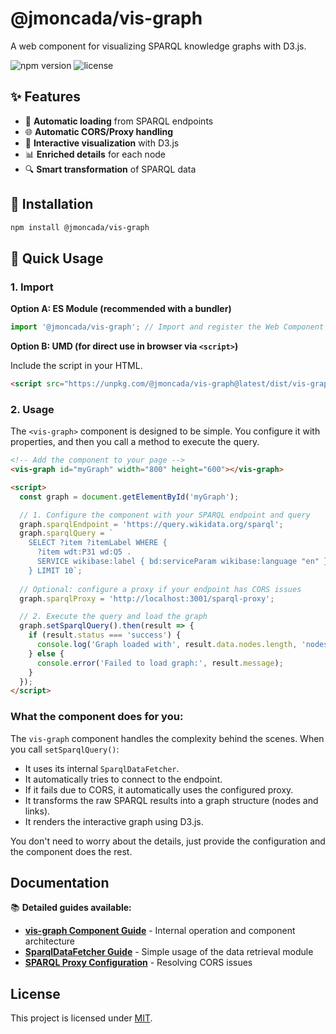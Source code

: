 # @jmoncada/vis-graph

A web component for visualizing SPARQL knowledge graphs with D3.js.

![npm version](https://img.shields.io/npm/v/@jmoncada/vis-graph)
![license](https://img.shields.io/npm/l/@jmoncada/vis-graph)

## ✨ Features

- 🔄 **Automatic loading** from SPARQL endpoints
- 🌐 **Automatic CORS/Proxy handling** 
- 🎨 **Interactive visualization** with D3.js
- 📊 **Enriched details** for each node
- 🔍 **Smart transformation** of SPARQL data

## 🚀 Installation

```bash
npm install @jmoncada/vis-graph
```

## 📖 Quick Usage

### 1. Import

**Option A: ES Module (recommended with a bundler)**

```javascript
import '@jmoncada/vis-graph'; // Import and register the Web Component <vis-graph>
```

**Option B: UMD (for direct use in browser via `<script>`)**

Include the script in your HTML.

```html
<script src="https://unpkg.com/@jmoncada/vis-graph@latest/dist/vis-graph.umd.js"></script>
```

### 2. Usage

The `<vis-graph>` component is designed to be simple. You configure it with properties, and then you call a method to execute the query.

```html
<!-- Add the component to your page -->
<vis-graph id="myGraph" width="800" height="600"></vis-graph>

<script>
  const graph = document.getElementById('myGraph');

  // 1. Configure the component with your SPARQL endpoint and query
  graph.sparqlEndpoint = 'https://query.wikidata.org/sparql';
  graph.sparqlQuery = `
    SELECT ?item ?itemLabel WHERE {
      ?item wdt:P31 wd:Q5 .
      SERVICE wikibase:label { bd:serviceParam wikibase:language "en" }
    } LIMIT 10`;
  
  // Optional: configure a proxy if your endpoint has CORS issues
  graph.sparqlProxy = 'http://localhost:3001/sparql-proxy';

  // 2. Execute the query and load the graph
  graph.setSparqlQuery().then(result => {
    if (result.status === 'success') {
      console.log('Graph loaded with', result.data.nodes.length, 'nodes');
    } else {
      console.error('Failed to load graph:', result.message);
    }
  });
</script>
```

### What the component does for you:

The `vis-graph` component handles the complexity behind the scenes. When you call `setSparqlQuery()`:

-   It uses its internal `SparqlDataFetcher`.
-   It automatically tries to connect to the endpoint.
-   If it fails due to CORS, it automatically uses the configured proxy.
-   It transforms the raw SPARQL results into a graph structure (nodes and links).
-   It renders the interactive graph using D3.js.

You don't need to worry about the details, just provide the configuration and the component does the rest.

## Documentation

📚 **Detailed guides available:**

- **[vis-graph Component Guide](./docs/VisGraph.md)** - Internal operation and component architecture
- **[SparqlDataFetcher Guide](./docs/dataFetcher-setup.md)** - Simple usage of the data retrieval module
- **[SPARQL Proxy Configuration](./docs/proxy-setup.md)** - Resolving CORS issues

## License

This project is licensed under [MIT](./LICENSE). 